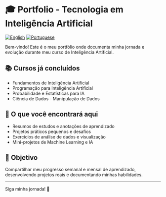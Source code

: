 # 🎓 Portfolio - Tecnologia em Inteligência Artificial

[![English](https://img.shields.io/badge/Language-English-blue)](README.md)
[![Portuguese](https://img.shields.io/badge/Idioma-Português-brightgreen)](README-BR.md)

Bem-vindo! Este é o meu portfólio onde documenta minha jornada e evolução durante meu curso de Inteligência Artificial.

## 📚 Cursos já concluídos
- Fundamentos de Inteligência Artificial
- Programação para Inteligência Artificial
- Probabilidade e Estatísticas para IA
- Ciência de Dados - Manipulação de Dados

## 🚀 O que você encontrará aqui
- Resumos de estudos e anotações de aprendizado
- Projetos práticos pequenos e desafios
- Exercícios de análise de dados e visualização
- Mini-projetos de Machine Learning e IA

## 📅 Objetivo
Compartilhar meu progresso semanal e mensal de aprendizado, desenvolvendo projetos reais e documentando minhas habilidades.

---

Siga minha jornada! 🚀
